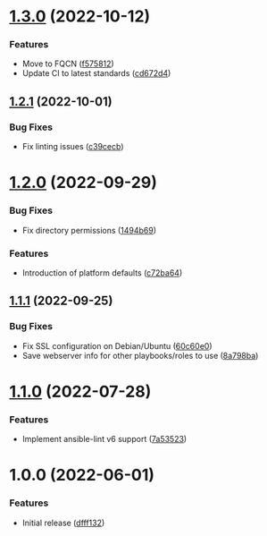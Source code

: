 # [1.3.0](https://github.com/de-it-krachten/ansible-role-apache/compare/v1.2.1...v1.3.0) (2022-10-12)


### Features

* Move to FQCN ([f575812](https://github.com/de-it-krachten/ansible-role-apache/commit/f5758121fcfd91490211095438a1fd23cae2c642))
* Update CI to latest standards ([cd672d4](https://github.com/de-it-krachten/ansible-role-apache/commit/cd672d487caf88816cdff6cbc9ab76e42bbc7620))

## [1.2.1](https://github.com/de-it-krachten/ansible-role-apache/compare/v1.2.0...v1.2.1) (2022-10-01)


### Bug Fixes

* Fix linting issues ([c39cecb](https://github.com/de-it-krachten/ansible-role-apache/commit/c39cecbe5d0cc2284c233fef7820566b37afc1f7))

# [1.2.0](https://github.com/de-it-krachten/ansible-role-apache/compare/v1.1.1...v1.2.0) (2022-09-29)


### Bug Fixes

* Fix directory permissions ([1494b69](https://github.com/de-it-krachten/ansible-role-apache/commit/1494b69ae164b61f4450637f86f27d1fe01e6511))


### Features

* Introduction of platform defaults ([c72ba64](https://github.com/de-it-krachten/ansible-role-apache/commit/c72ba645b706f5f2fbf1d43f6322014a7c4f0b25))

## [1.1.1](https://github.com/de-it-krachten/ansible-role-apache/compare/v1.1.0...v1.1.1) (2022-09-25)


### Bug Fixes

* Fix SSL configuration on Debian/Ubuntu ([60c60e0](https://github.com/de-it-krachten/ansible-role-apache/commit/60c60e0a90cb9c0c66148baf10ba661360c97c59))
* Save webserver info for other playbooks/roles to use ([8a798ba](https://github.com/de-it-krachten/ansible-role-apache/commit/8a798baf17d74715629ee441d6a17df94df01277))

# [1.1.0](https://github.com/de-it-krachten/ansible-role-apache/compare/v1.0.0...v1.1.0) (2022-07-28)


### Features

* Implement ansible-lint v6 support ([7a53523](https://github.com/de-it-krachten/ansible-role-apache/commit/7a5352342754341104d632d8ca5a7f756b2bff94))

# 1.0.0 (2022-06-01)


### Features

* Initial release ([dfff132](https://github.com/de-it-krachten/ansible-role-apache/commit/dfff132f82d163f94f69eccc08be0b2df1870f68))
